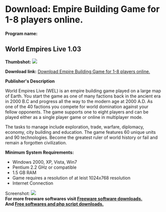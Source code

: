 # Download: Empire Building Game for 1-8 players online.

**Program name:**

## World Empires Live 1.03

  
**Thumbshot:** ![](http://www.freewarefiles.com/screenshot/wrldemprlive_md.jpg)   
  
**Download link:** [Download Empire Building Game for 1-8 players online.](http://freesoftwares.boysofts.com/World-Empires-Live_program_55361.html)  
  


**Publisher's Description**  
  


World Empires Live (WEL) is an empire building game played on a large map of Earth. You start the game as one of many factions back in the ancient era in 2000 B.C and progress all the way to the modern age at 2000 A.D. As one of the 40 factions you compete for world domination against your fellow opponents. The game supports one to eight players and can be played either as a single player game or online in multiplayer mode. 

The tasks to manage include exploration, trade, warfare, diplomacy, economy, city building and education. The game features 60 unique units and 90 technologies. Become the greatest ruler of world history or fail and remain a forgotten civilization.

**Minimum System Requirements:**

  * Windows 2000, XP, Vista, Win7 
  * Pentium 2.2 GHz or compatible 
  * 1.5 GB RAM 
  * Game requires a resolution of at leist 1024x768 resolution 
  * Internet Connection 

  
  
Screenshot: ![](http://www.freewarefiles.com/screenshot/wrldemprlive.jpg)   
**For more freeware softwares visit [Freeware software downloads.](http://freesoftwares.boysofts.com/)**   
**And [Free softwares and php script downloads.](http://www.boysofts.com/)**
